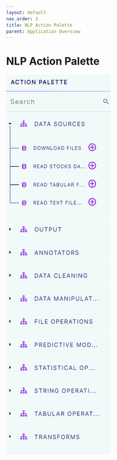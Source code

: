```yaml
---
layout: default
nav_order: 3
title: NLP Action Palette
parent: Application Overview
---
```

# NLP Action Palette

<img src="images/Screenshot_NLPActionPalette.png"/>
